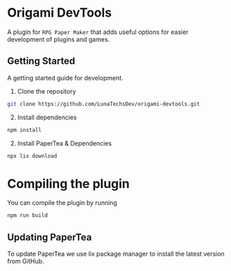 # Origami DevTools

A plugin for `RPG Paper Maker` that adds useful options for easier development of plugins and games.

## Getting Started

A getting started guide for development.

1. Clone the repository

```sh
git clone https://github.com/LunaTechsDev/origami-devtools.git
```

2. Install dependencies

```sh
npm install
```

2. Install PaperTea & Dependencies

```sh
npx lix download
```

# Compiling the plugin

You can compile the plugin by running

```sh
npm run build
```

## Updating PaperTea

To update PaperTea we use lix package manager to install the latest version from GitHub.
